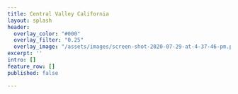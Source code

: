 ```yaml
---
title: Central Valley California
layout: splash
header:
  overlay_color: "#000"
  overlay_filter: "0.25"
  overlay_image: "/assets/images/screen-shot-2020-07-29-at-4-37-46-pm.png"
excerpt: ''
intro: []
feature_row: []
published: false

---
```

